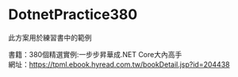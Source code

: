 # DotnetPractice380

此方案用於練習書中的範例

書籍：380個精選實例:一步步昇華成.NET Core大內高手 \
網址：https://tpml.ebook.hyread.com.tw/bookDetail.jsp?id=204438
